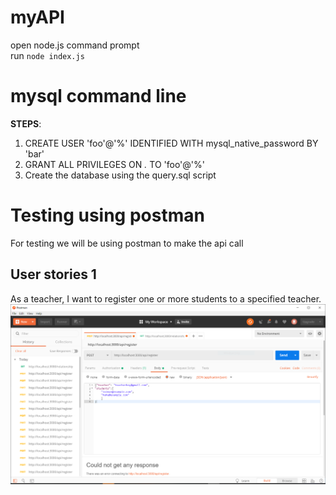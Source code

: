 # myAPI
open node.js command prompt <br>
run `node index.js`

# mysql command line 
<b>STEPS</b>: 
1. CREATE USER 'foo'@'%' IDENTIFIED WITH mysql_native_password BY 'bar' <br>
2. GRANT ALL PRIVILEGES ON *.* TO 'foo'@'%'
3. Create the database using the query.sql script

# Testing using postman
For testing we will be using postman to make the api call

## User stories 1 
As a teacher, I want to register one or more students to a specified teacher.
![register img](./image/register_postman.png)